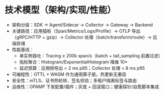 # 技术模型（架构/实现/性能）

- 架构分层：SDK → Agent/Sidecar → Collector → Gateway → Backend
- 关键路径：应用插桩（Span/Metrics/Logs/Profile）→ OTLP 导出（gRPC/HTTP + gzip）→ Collector 处理（batch/transform/route）→ 后端存储
- 性能基线：
  - 单实例吞吐：Tracing ≥ 200k span/s（batch + tail_sampling 前置过滤）
  - 指标聚合：Histogram/ExponentialHistogram 降维 10×
  - 延迟预算：应用侧导出 < 2 ms p95；Collector 处理 < 8 ms p95
- 可编程性：OTTL + WASM 作为通用算子层，热更新无重启
- 安全性：mTLS、证书热轮转、签名校验；多租户隔离标签与路由
- 运维性：OPAMP 下发配置/插件；灰度 + 回滚窗口；健康探针/自愈脚本集成
